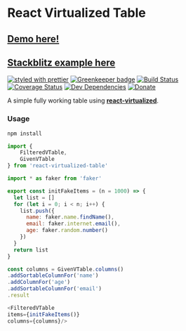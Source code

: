 # React Virtualized Table
[Demo here!](http://react-virtualized-table.matteoterrinoni.it/ "Demo here!")
---
[Stackblitz example here](https://stackblitz.com/edit/react-virtualized-table "Stackblitz example here")
---
[![styled with prettier](https://img.shields.io/badge/styled_with-prettier-ff69b4.svg)](https://github.com/prettier/prettier)
[![Greenkeeper badge](https://badges.greenkeeper.io/matteoterrinoni/react-virtualized-table.svg)](https://greenkeeper.io/)
[![Build Status](https://travis-ci.org/matteoterrinoni/react-virtualized-table.svg?branch=master)](https://travis-ci.org/matteoterrinoni/react-virtualized-table)
[![Coverage Status](https://coveralls.io/repos/github/matteoterrinoni/react-virtualized-table/badge.svg?branch=master)](https://coveralls.io/github/matteoterrinoni/react-virtualized-table?branch=master)
[![Dev Dependencies](https://david-dm.org/matteoterrinoni/react-virtualized-table/dev-status.svg)](https://david-dm.org/alexjoverm/typescript-library-starter?type=dev)
[![Donate](https://img.shields.io/badge/donate-paypal-blue.svg)](https://www.paypal.me/matteoterrinoni)

A simple fully working table using **[react-virtualized](https://github.com/bvaughn/react-virtualized)**.

### Usage

```bash
npm install
```

```javascript
import {
	FilteredVTable,
	GivenVTable
} from 'react-virtualized-table'

import * as faker from 'faker'

export const initFakeItems = (n = 1000) => {
  let list = []
  for (let i = 0; i < n; i++) {
    list.push({
      name: faker.name.findName(),
      email: faker.internet.email(),
      age: faker.random.number()
    })
  }
  return list
}

const columns = GivenVTable.columns()
.addSortableColumnFor('name')
.addColumnFor('age')
.addSortableColumnFor('email')
.result

<FilteredVTable
items={initFakeItems()}
columns={columns}/>

```


